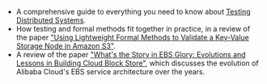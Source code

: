 * A comprehensive guide to everything you need to know
  about [Testing Distributed Systems](/testing-distributed-systems/).
* How testing and formal methods fit
  together in practice, in a review of the
  paper ["Using Lightweight Formal Methods to Validate a Key-Value Storage Node in Amazon S3"](/talks/2022-02-formal-methods-at-amazon-s3/).
* A review of the
  paper ["What's the Story in EBS Glory: Evolutions and Lessons in Building Cloud Block Store"](/talks/2024-05-evolution-of-cloud-block-store/),
  which discusses the evolution of Alibaba Cloud's EBS service architecture over the years.

